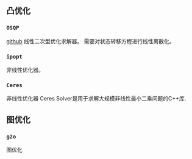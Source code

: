 ## 凸优化
### `OSQP`
[github](https://github.com/osqp/osqp)
线性二次型优化求解器。
需要对状态转移方程进行线性离散化。
### `ipopt`
非线性优化器。
### `Ceres`
非线性优化器
Ceres Solver是用于求解大规模非线性最小二乘问题的C++库.
## 图优化
### `g2o`
图优化